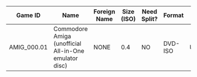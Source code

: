 | Game ID     | Name | Foreign Name | Size (ISO) | Need Split? | Format | VNC | IGR | PADEMU | GSM | Compatible? | Console | Reporter | Notes |
| --- | --- | --- | --- | --- | ---  | ---  | --- | --- | --- | --- | --- | --- | --- |
| AMIG_000.01 | Commodore Amiga (unofficial All-in-One emulator disc) | NONE | 0.4 | NO | DVD-ISO | UNTESTED | UNTESTED | UNTESTED | UNTESTED | YES | SCPH-70005 | Colton Silva | Compatible with any OPL version. I don't know but this might be a rare file as I, myself couldn't find this anywhere, you may download this ISO if you can't find it: https://drive.google.com/file/d/1ar5junRzHUVifl1iJnnhiuicC-0BLstm/view?usp=sharing 
